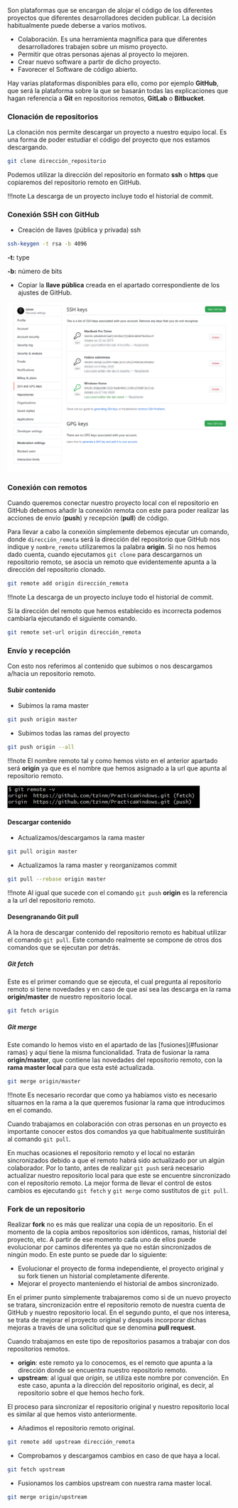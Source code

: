 Son plataformas que se encargan de alojar el código de los diferentes proyectos que diferentes desarrolladores deciden publicar. La decisión habitualmente puede deberse a varios motivos.

* Colaboración. Es una herramienta magnífica para que diferentes desarrolladores trabajen sobre un mismo proyecto.
* Permitir que otras personas ajenas al proyecto lo mejoren.
* Crear nuevo software a partir de dicho proyecto.
* Favorecer el Software de código abierto.

Hay varias plataformas disponibles para ello, como por ejemplo **GitHub**, que será la plataforma sobre la que se basarán todas las explicaciones que hagan referencia a **Git** en repositorios remotos, **GitLab** o **Bitbucket**.

### Clonación de repositorios

La clonación nos permite descargar un proyecto a nuestro equipo local. Es una forma de poder estudiar el código del proyecto que nos estamos descargando.

````bash
git clone dirección_repositorio
````

Podemos utilizar la dirección del repositorio en formato **ssh** o **https** que copiaremos del repositorio remoto en GitHub.

!!!note
	La descarga de un proyecto incluye todo el historial de commit.

### Conexión SSH con GitHub

* Creación de llaves (pública y privada) ssh

````bash
ssh-keygen -t rsa -b 4096
````

**-t:** type

**-b:** número de bits

* Copiar la **llave pública** creada en el apartado correspondiente de los ajustes de GitHub.

![Configuración ssh en GitHub](../Imagenes/Git/ssh-config-github.png "Configuración ssh en GitHub")

### Conexión con remotos

Cuando queremos conectar nuestro proyecto local con el repositorio en GitHub debemos añadir la conexión remota con este para poder realizar las acciones de envío (**push**) y recepción (**pull**) de código.

Para llevar a cabo la conexión simplemente debemos ejecutar un comando, donde `dirección_remota` será la dirección del repositorio que GitHub nos indique y `nombre_remoto` utilizaremos la palabra **origin**. Si no nos hemos dado cuenta, cuando ejecutamos `git clone` para descargarnos un repositorio remoto, se asocia un remoto que evidentemente apunta a la dirección del repositorio clonado.

```bash
git remote add origin dirección_remota
```

!!!note
	La descarga de un proyecto incluye todo el historial de commit.

Si la dirección del remoto que hemos establecido es incorrecta podemos cambiarla ejecutando el siguiente comando.

````bash
git remote set-url origin dirección_remota
````

### Envío y recepción

Con esto nos referimos al contenido que subimos o nos descargamos a/hacia un repositorio remoto.

#### Subir contenido

* Subimos la rama master

````bash
git push origin master
````

* Subimos todas las ramas del proyecto

````bash
git push origin --all
````

!!!note
	El nombre remoto tal y como hemos visto en el anterior apartado será **origin** ya que es el nombre que hemos asignado a la url que apunta al repositorio remoto.

![Comando `git remote -v`](../Imagenes/Git/git-remote-v.png "Comando git remote -v")

#### Descargar contenido

* Actualizamos/descargamos la rama master

````bash
git pull origin master
````

* Actualizamos la rama master y reorganizamos commit

```bash
git pull --rebase origin master
```

!!!note
	Al igual que sucede con el comando `git push` **origin** es la referencia a la url del repositorio remoto.

#### Desengranando Git pull

A la hora de descargar contenido del repositorio remoto es habitual utilizar el comando `git pull`. Este comando realmente se compone de otros dos comandos que se ejecutan por detrás.

##### Git fetch

Este es el primer comando que se ejecuta, el cual pregunta al repositorio remoto si tiene novedades y en caso de que así sea las descarga en la rama **origin/master** de nuestro repositorio local.

```bash
git fetch origin
```

##### Git merge

Este comando lo hemos visto en el apartado de las [fusiones](#fusionar ramas) y aquí tiene la misma funcionalidad. Trata de fusionar la rama **origin/master**, que contiene las novedades del repositorio remoto, con la **rama master local** para que esta esté actualizada.

```` bash
git merge origin/master
````

!!!note
	Es necesario recordar que como ya habíamos visto es necesario situarnos en la rama a la que queremos fusionar la rama que introducimos en el comando.

Cuando trabajamos en colaboración con otras personas en un proyecto es importante conocer estos dos comandos ya que habitualmente sustituirán al comando `git pull`. 

En muchas ocasiones el repositorio remoto y el local no estarán sincronizados debido a que el remoto habrá sido actualizado por un algún colaborador. Por lo tanto, antes de realizar `git push` será necesario actualizar nuestro repositorio local para que este se encuentre sincronizado con el repositorio remoto. La mejor forma de llevar el control de estos cambios es ejecutando `git fetch` y `git merge` como sustitutos de `git pull`.

### Fork de un repositorio

Realizar **fork** no es más que realizar una copia de un repositorio. En el momento de la copia ambos repositorios son idénticos, ramas, historial del proyecto, etc. A partir de ese momento cada uno de ellos puede evolucionar por caminos diferentes ya que no están sincronizados de ningún modo. En este punto se puede dar lo siguiente:

* Evolucionar el proyecto de forma independiente, el proyecto original y su fork tienen un historial completamente diferente.
* Mejorar el proyecto manteniendo el historial de ambos sincronizado.

En el primer punto simplemente trabajaremos como si de un nuevo proyecto se tratara, sincronización entre el repositorio remoto de nuestra cuenta de GitHub y nuestro repositorio local. En el segundo punto, el que nos interesa, se trata de mejorar el proyecto original y después incorporar dichas mejoras a través de una solicitud que se denomina **pull request**.

Cuando trabajamos en este tipo de repositorios pasamos a trabajar con dos repositorios remotos.

* **origin**: este remoto ya lo conocemos, es el remoto que apunta a la dirección donde se encuentra nuestro repositorio remoto.
* **upstream**: al igual que *origin*, se utiliza este nombre por convención. En este caso, apunta a la dirección del repositorio original, es decir, al repositorio sobre el que hemos hecho fork.

El proceso para sincronizar el repositorio original y nuestro repositorio local es similar al que hemos visto anteriormente.

* Añadimos el repositorio remoto original.

````bash
git remote add upstream dirección_remota
````

* Comprobamos y descargamos cambios en caso de que haya a local.

````bash
git fetch upstream
````

* Fusionamos los cambios upstream con nuestra rama master local.

````bash
git merge origin/upstream
````
